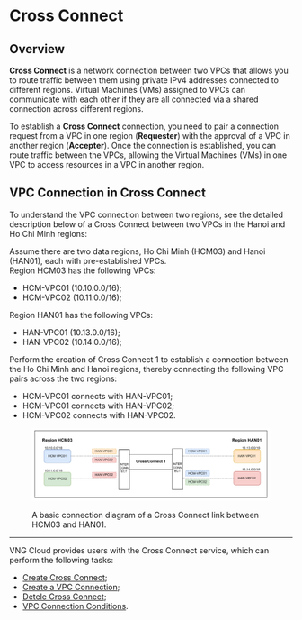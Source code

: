 # Cross Connect

## Overview

**Cross Connect** is a network connection between two VPCs that allows you to route traffic between them using private IPv4 addresses connected to different regions. Virtual Machines (VMs) assigned to VPCs can communicate with each other if they are all connected via a shared connection across different regions.

To establish a **Cross Connect** connection, you need to pair a connection request from a VPC in one region (**Requester**) with the approval of a VPC in another region (**Accepter**). Once the connection is established, you can route traffic between the VPCs, allowing the Virtual Machines (VMs) in one VPC to access resources in a VPC in another region.

## VPC Connection in Cross Connect

To understand the VPC connection between two regions, see the detailed description below of a Cross Connect between two VPCs in the Hanoi and Ho Chi Minh regions:

Assume there are two data regions, Ho Chi Minh (HCM03) and Hanoi (HAN01), each with pre-established VPCs.\
Region HCM03 has the following VPCs:

* HCM-VPC01 (10.10.0.0/16);
* HCM-VPC02 (10.11.0.0/16);

Region HAN01 has the following VPCs:

* HAN-VPC01 (10.13.0.0/16);
* HAN-VPC02 (10.14.0.0/16);

Perform the creation of Cross Connect 1 to establish a connection between the Ho Chi Minh and Hanoi regions, thereby connecting the following VPC pairs across the two regions:

* HCM-VPC01 connects with HAN-VPC01;
* HCM-VPC01 connects with HAN-VPC02;
* HCM-VPC02 connects with HAN-VPC02.

<figure><img src="../../.gitbook/assets/image (1).png" alt=""><figcaption><p>A basic connection diagram of a Cross Connect link between HCM03 and HAN01.</p></figcaption></figure>

***

VNG Cloud provides users with the Cross Connect service, which can perform the following tasks:

* [Create Cross Connect](create-cross-connect.md);
* [Create a VPC Connection](create-a-vpc-connection.md);
* [Detele Cross Connect](delete-cross-connect.md);
* [VPC Connection Conditions](vpc-connection-conditions.md).
